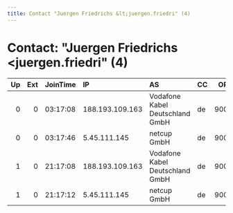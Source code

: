 ```yaml
---
title: Contact "Juergen Friedrichs &lt;juergen.friedri" (4)
---
```


# Contact: "Juergen Friedrichs &lt;juergen.friedri" (4)

|   Up |   Ext | JoinTime   | IP              | AS                              | CC   |   ORp |   Dirp | OS    | Version   | Nickname   |   eFamMembers |
|-----:|------:|:-----------|:----------------|:--------------------------------|:-----|------:|-------:|:------|:----------|:-----------|--------------:|
|    0 |     0 | 03:17:08   | 188.193.109.163 | Vodafone Kabel Deutschland GmbH | de   |  9001 |      0 | Linux | 0.3.0.8   | juefried   |             1 |
|    0 |     0 | 03:17:46   | 5.45.111.145    | netcup GmbH                     | de   |  9001 |      0 | Linux | 0.3.0.8   | juefried   |             1 |
|    1 |     0 | 21:17:08   | 188.193.109.163 | Vodafone Kabel Deutschland GmbH | de   |  9001 |      0 | Linux | 0.3.0.8   | juefried   |             1 |
|    1 |     0 | 21:17:12   | 5.45.111.145    | netcup GmbH                     | de   |  9001 |      0 | Linux | 0.3.0.8   | juefried   |             1 |
